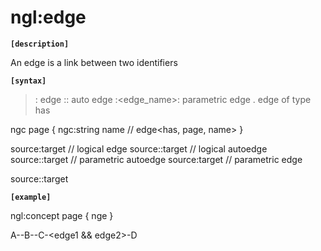 # ngl:edge

__`[description]`__

An edge is a link between two identifiers

__`[syntax]`__
> : edge
:: auto edge
:<edge_name>: parametric edge
. edge of type has

ngc page
{
    ngc:string name // edge<has, page, name>
}


source:target // logical edge
source::target // logical autoedge
source:<is>:target // parametric autoedge
source:<is>target // parametric edge

source:<is>:target

__`[example]`__

ngl:concept page
{
    nge<is>
}

A-<has>-B-<is>-C-<edge1 && edge2>-D